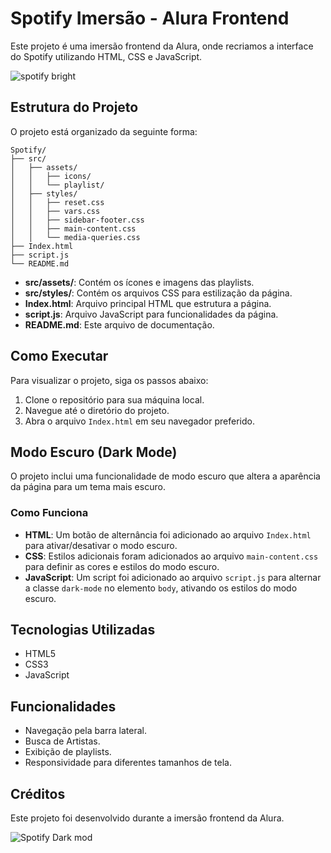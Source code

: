# Spotify Imersão - Alura Frontend

Este projeto é uma imersão frontend da Alura, onde recriamos a interface do Spotify utilizando HTML, CSS e JavaScript.


![spotify bright](https://github.com/user-attachments/assets/cdbc5def-f8ba-4a33-a9c1-69d53e78bc09)

## Estrutura do Projeto

O projeto está organizado da seguinte forma:

```
Spotify/
├── src/
│   ├── assets/
│   │   ├── icons/
│   │   └── playlist/
│   ├── styles/
│   │   ├── reset.css
│   │   ├── vars.css
│   │   ├── sidebar-footer.css
│   │   ├── main-content.css
│   │   └── media-queries.css
├── Index.html
├── script.js
└── README.md
```

- **src/assets/**: Contém os ícones e imagens das playlists.
- **src/styles/**: Contém os arquivos CSS para estilização da página.
- **Index.html**: Arquivo principal HTML que estrutura a página.
- **script.js**: Arquivo JavaScript para funcionalidades da página.
- **README.md**: Este arquivo de documentação.

## Como Executar

Para visualizar o projeto, siga os passos abaixo:

1. Clone o repositório para sua máquina local.
2. Navegue até o diretório do projeto.
3. Abra o arquivo `Index.html` em seu navegador preferido.

## Modo Escuro (Dark Mode)

O projeto inclui uma funcionalidade de modo escuro que altera a aparência da página para um tema mais escuro. 

### Como Funciona

- **HTML**: Um botão de alternância foi adicionado ao arquivo `Index.html` para ativar/desativar o modo escuro.
- **CSS**: Estilos adicionais foram adicionados ao arquivo `main-content.css` para definir as cores e estilos do modo escuro.
- **JavaScript**: Um script foi adicionado ao arquivo `script.js` para alternar a classe `dark-mode` no elemento `body`, ativando os estilos do modo escuro.

## Tecnologias Utilizadas

- HTML5
- CSS3
- JavaScript

## Funcionalidades

- Navegação pela barra lateral.
- Busca de Artistas.
- Exibição de playlists.
- Responsividade para diferentes tamanhos de tela.

## Créditos

Este projeto foi desenvolvido durante a imersão frontend da Alura.


![Spotify Dark mod](https://github.com/user-attachments/assets/4f298821-c5e8-4c86-8c56-d715f76650a0)
